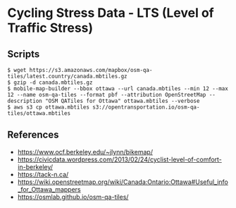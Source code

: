 # Cycling Stress Data - LTS (Level of Traffic Stress)

## Scripts

```
$ wget https://s3.amazonaws.com/mapbox/osm-qa-tiles/latest.country/canada.mbtiles.gz
$ gzip -d canada.mbtiles.gz
$ mobile-map-builder --bbox ottawa --url canada.mbtiles --min 12 --max 12 --name osm-qa-tiles --format pbf --attribution OpenStreetMap --description "OSM QATiles for Ottawa" ottawa.mbtiles --verbose
$ aws s3 cp ottawa.mbtiles s3://opentransportation.io/osm-qa-tiles/ottawa.mbtiles
```

## References

- https://www.ocf.berkeley.edu/~jlynn/bikemap/
- https://civicdata.wordpress.com/2013/02/24/cyclist-level-of-comfort-in-berkeley/
- https://tack-n.ca/
- https://wiki.openstreetmap.org/wiki/Canada:Ontario:Ottawa#Useful_info_for_Ottawa_mappers
- https://osmlab.github.io/osm-qa-tiles/

